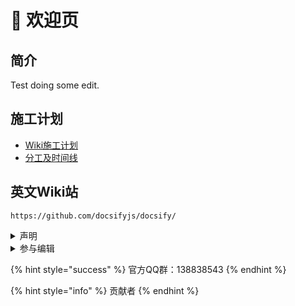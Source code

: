 # 🌆 欢迎页

## 简介

Test doing some edit.

## 施工计划
* [Wiki施工计划](/welcome/dev_plans/README.md)
* [分工及时间线](welcome/dev_plans/fen-gong-ji-shi-jian-xian.md)

## 英文Wiki站

```link-preview
https://github.com/docsifyjs/docsify/
```

<details>

<summary>声明</summary>

页面布局及内容均来自官方Wiki

</details>

<details>

<summary>参与编辑</summary>

1. 申请editor权限
2. 编辑并提交Edit Merge Request
3. 等待修改合入主分支

</details>

{% hint style="success" %}
官方QQ群：138838543
{% endhint %}

{% hint style="info" %}
贡献者
{% endhint %}

